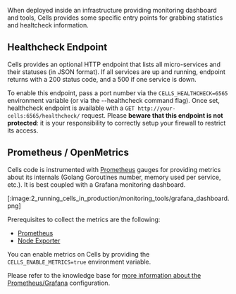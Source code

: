 When deployed inside an infrastructure providing monitoring dashboard and tools, Cells provides some specific entry points for grabbing statistics and healtcheck information. 

## Healthcheck Endpoint

Cells provides an optional HTTP endpoint that lists all micro-services and their statuses (in JSON format). If all services are up and running, endpoint returns with a 200 status code, and a 500 if one service is down.

To enable this endpoint, pass a port number via the `CELLS_HEALTHCHECK=6565` environment variable (or via the --healthcheck command flag). Once set, healthcheck endpoint is available with a `GET http://your-cells:6565/healthcheck/` request. Please **beware that this endpoint is not protected**: it is your responsibility to correctly setup your firewall to restrict its access.

## Prometheus / OpenMetrics

Cells code is instrumented with [Prometheus](https://prometheus.io/) gauges for providing metrics about its internals (Golang Goroutines number, memory used per service, etc.). It is best coupled with a Grafana monitoring dashboard.

[:image:2_running_cells_in_production/monitoring_tools/grafana_dashboard.png]

Prerequisites to collect the metrics are the following:

- [Prometheus](https://prometheus.io/)
- [Node Exporter](https://github.com/prometheus/node_exporter)

You can enable metrics on Cells by providing the `CELLS_ENABLE_METRICS=true` environment variable.

Please refer to the knowledge base for [more information about the Prometheus/Grafana]() configuration.

